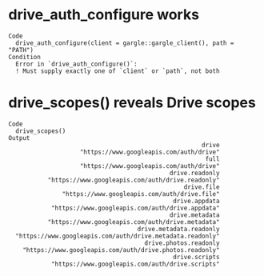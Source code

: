 # drive_auth_configure works

    Code
      drive_auth_configure(client = gargle::gargle_client(), path = "PATH")
    Condition
      Error in `drive_auth_configure()`:
      ! Must supply exactly one of `client` or `path`, not both

# drive_scopes() reveals Drive scopes

    Code
      drive_scopes()
    Output
                                                          drive 
                        "https://www.googleapis.com/auth/drive" 
                                                           full 
                        "https://www.googleapis.com/auth/drive" 
                                                 drive.readonly 
               "https://www.googleapis.com/auth/drive.readonly" 
                                                     drive.file 
                   "https://www.googleapis.com/auth/drive.file" 
                                                  drive.appdata 
                "https://www.googleapis.com/auth/drive.appdata" 
                                                 drive.metadata 
               "https://www.googleapis.com/auth/drive.metadata" 
                                        drive.metadata.readonly 
      "https://www.googleapis.com/auth/drive.metadata.readonly" 
                                          drive.photos.readonly 
        "https://www.googleapis.com/auth/drive.photos.readonly" 
                                                  drive.scripts 
                "https://www.googleapis.com/auth/drive.scripts" 

